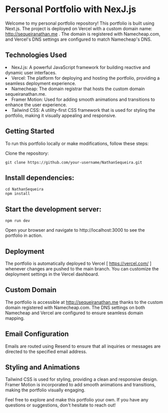 
# Personal Portfolio with NexJ.js
Welcome to my personal portfolio repository! This portfolio is built using Next.js. The project is deployed on Vercel with a custom domain name:  http://sequeiranathan.me . The domain is registered with Namecheap.com, and Vercel's DNS settings are configured to match Namecheap's DNS.

## Technologies Used
 <li> NexJ.js: A powerful JavaScript framework for building reactive and dynamic user interfaces.
 <li> Vercel: The platform for deploying and hosting the portfolio, providing a seamless deployment experience.
 <li> Namecheap: The domain registrar that hosts the custom domain sequeiranathan.me.
 <li> Framer Motion: Used for adding smooth animations and transitions to enhance the user experience.
 <li> Tailwind CSS: A utility-first CSS framework that is used for styling the portfolio, making it visually appealing and responsive. <br>

  
## Getting Started
To run this portfolio locally or make modifications, follow these steps:

Clone the repository:
```
git clone https://github.com/your-username/NathanSequeira.git
```
## Install dependencies:
```
cd NathanSequeira
npm install
```
## Start the development server:
```
npm run dev
```
Open your browser and navigate to http://localhost:3000 to see the portfolio in action.

## Deployment
The portfolio is automatically deployed to Vercel  [ https://vercel.com/ ] whenever changes are pushed to the main branch. You can customize the deployment settings in the Vercel dashboard.

## Custom Domain
The portfolio is accessible at http://sequeiranathan.me thanks to the custom domain registered with Namecheap.com. The DNS settings on both Namecheap and Vercel are configured to ensure seamless domain mapping.

## Email Configuration
Emails are routed using Resend to ensure that all inquiries or messages are directed to the specified email address.

## Styling and Animations
Tailwind CSS is used for styling, providing a clean and responsive design. Framer Motion is incorporated to add smooth animations and transitions, making the portfolio visually engaging.

Feel free to explore and make this portfolio your own. If you have any questions or suggestions, don't hesitate to reach out!
